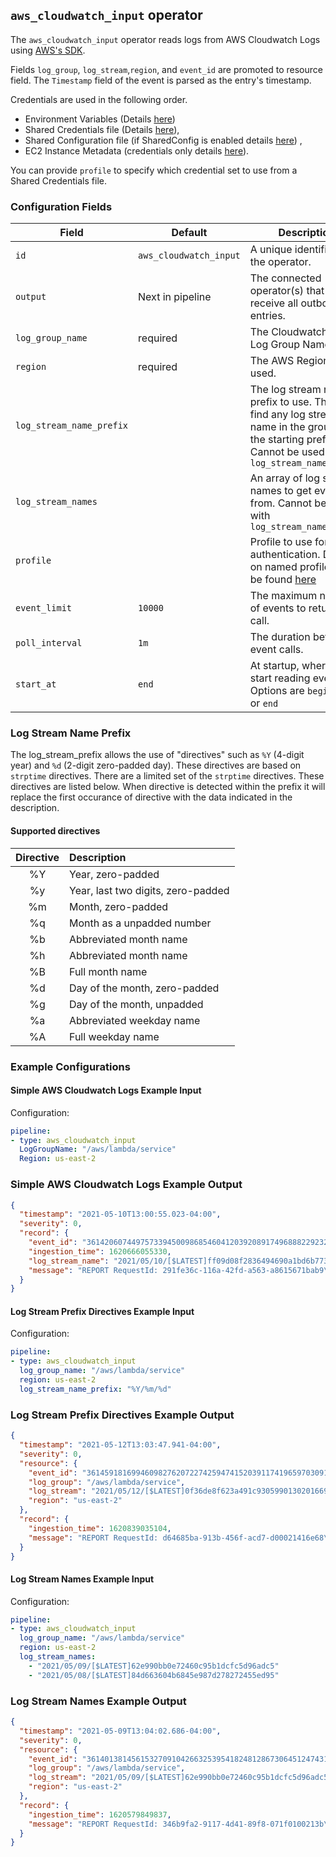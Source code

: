 ## `aws_cloudwatch_input` operator

The `aws_cloudwatch_input` operator reads logs from AWS Cloudwatch Logs using [AWS's SDK](https://github.com/aws/aws-sdk-go).

Fields `log_group`, `log_stream`,`region`, and `event_id` are promoted to resource field. The `Timestamp` field of the event is parsed as the entry's timestamp. 

Credentials are used in the following order.

- Environment Variables (Details [here](https://docs.aws.amazon.com/cli/latest/userguide/cli-configure-envvars.html))
- Shared Credentials file (Details [here](https://docs.aws.amazon.com/cli/latest/userguide/cli-configure-profiles.html)),
- Shared Configuration file (if SharedConfig is enabled details [here](https://docs.aws.amazon.com/sdkref/latest/guide/creds-config-files.html)) ,
- EC2 Instance Metadata (credentials only details [here](https://docs.aws.amazon.com/cli/latest/userguide/cli-configure-metadata.html)).

You can provide `profile` to specify which credential set to use from a Shared Credentials file.

### Configuration Fields

| Field                     | Default                | Description                                                                                                 |
| ---                       | ---                    | ---                                                                                                         |
| `id`                      | `aws_cloudwatch_input` | A unique identifier for the operator.                                                                       |
| `output`                  | Next in pipeline       | The connected operator(s) that will receive all outbound entries.                                           |
| `log_group_name`          | required               | The Cloudwatch Logs Log Group Name.                                                                         |
| `region`                  | required               | The AWS Region to be used.                                                                                  |
| `log_stream_name_prefix`  |                        | The log stream name prefix to use. This will find any log stream name in the group with the starting prefix. Cannot be used with `log_stream_names` |
| `log_stream_names`        |                        | An array of log stream names to get events from. Cannot be used with `log_stream_name_prefix`               |
| `profile`                 |                        | Profile to use for authentication. Details on named profiles can be found [here](https://docs.aws.amazon.com/cli/latest/userguide/cli-configure-profiles.html) |
| `event_limit`             | `10000`                | The maximum number of events to return per call.                                                            |
| `poll_interval`           | `1m`                   | The duration between event calls.                                                                           |
| `start_at`                | `end`                  | At startup, where to start reading events. Options are `beginning` or `end`                                 |

### Log Stream Name Prefix

The log_stream_prefix allows the use of "directives" such as `%Y` (4-digit year) and `%d` (2-digit zero-padded day). These directives are based on `strptime` directives. There are a limited set of the `strptime` directives. These directives are listed below. When directive is detected within the prefix it will replace the first occurance of directive with the data indicated in the description.

#### Supported directives

| Directive | Description                        |
| :---:     | :---                               |
| %Y        | Year, zero-padded                  |
| %y        | Year, last two digits, zero-padded |
| %m        | Month, zero-padded                 |
| %q        | Month as a unpadded number         |
| %b        | Abbreviated month name             |
| %h        | Abbreviated month name             |
| %B        | Full month name                    |
| %d        | Day of the month, zero-padded      |
| %g        | Day of the month, unpadded         |
| %a        | Abbreviated weekday name           |
| %A        | Full weekday name                  |

### Example Configurations

#### Simple AWS Cloudwatch Logs Example Input

Configuration:

```yaml
pipeline:
- type: aws_cloudwatch_input
  LogGroupName: "/aws/lambda/service"
  Region: us-east-2
```

### Simple AWS Cloudwatch Logs Example Output

```json
{
  "timestamp": "2021-05-10T13:00:55.023-04:00",
  "severity": 0,
  "record": {
    "event_id": "36142060744975733945009868546041203920891749688822923267",
    "ingestion_time": 1620666055330,
    "log_stream_name": "2021/05/10/[$LATEST]ff09d08f2836494690a1bd6b77365502",
    "message": "REPORT RequestId: 291fe36c-116a-42fd-a563-a8615671bab9\tDuration: 4577.28 ms\tBilled Duration: 4578 ms\tMemory Size: 128 MB\tMax Memory Used: 68 MB\tInit Duration: 401.54 ms\t\n"
  }
}
```

#### Log Stream Prefix Directives Example Input

Configuration:

```yaml
pipeline:
- type: aws_cloudwatch_input
  log_group_name: "/aws/lambda/service"
  region: us-east-2
  log_stream_name_prefix: "%Y/%m/%d"
```

### Log Stream Prefix Directives Example Output

```json
{
  "timestamp": "2021-05-12T13:03:47.941-04:00",
  "severity": 0,
  "resource": {
    "event_id": "36145918169946098276207227425947415203911741965970309123",
    "log_group": "/aws/lambda/service",
    "log_stream": "2021/05/12/[$LATEST]0f36de8f623a491c9305990130201669",
    "region": "us-east-2"
  },
  "record": {
    "ingestion_time": 1620839035104,
    "message": "REPORT RequestId: d64685ba-913b-456f-acd7-d00021416e68\tDuration: 1852.30 ms\tBilled Duration: 1853 ms\tMemory Size: 128 MB\tMax Memory Used: 68 MB\t\n"
  }
}
```

#### Log Stream Names Example Input

Configuration:

```yaml
pipeline:
- type: aws_cloudwatch_input
  log_group_name: "/aws/lambda/service"
  region: us-east-2
  log_stream_names:
    - "2021/05/09/[$LATEST]62e990bb0e72460c95b1dcfc5d96adc5"
    - "2021/05/08/[$LATEST]84d663604b6845e987d278272455ed95"
```

### Log Stream Names Example Output

```json
{
  "timestamp": "2021-05-09T13:04:02.686-04:00",
  "severity": 0,
  "resource": {
    "event_id": "36140138145615327091042663253954182481286730645124743171",
    "log_group": "/aws/lambda/service",
    "log_stream": "2021/05/09/[$LATEST]62e990bb0e72460c95b1dcfc5d96adc5",
    "region": "us-east-2"
  },
  "record": {
    "ingestion_time": 1620579849837,
    "message": "REPORT RequestId: 346b9fa2-9117-4d41-89f8-071f0100213b\tDuration: 1865.27 ms\tBilled Duration: 1866 ms\tMemory Size: 128 MB\tMax Memory Used: 68 MB\t\n"
  }
}
```
